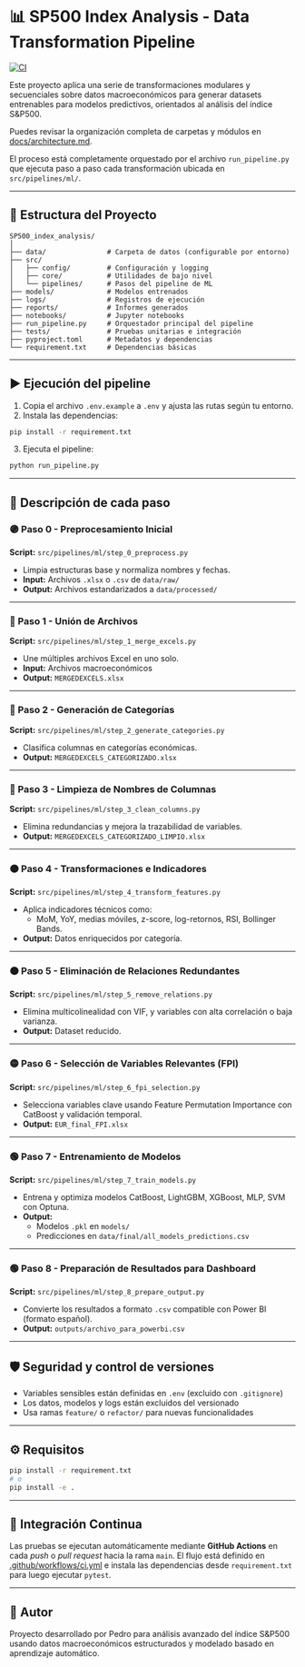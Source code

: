 # 📊 SP500 Index Analysis - Data Transformation Pipeline
[![CI](https://github.com/pspedro19/SP500_INDEX_Analisis/actions/workflows/ci.yml/badge.svg)](https://github.com/pspedro19/SP500_INDEX_Analisis/actions/workflows/ci.yml)

Este proyecto aplica una serie de transformaciones modulares y secuenciales sobre datos macroeconómicos para generar datasets entrenables para modelos predictivos, orientados al análisis del índice S&P500.

Puedes revisar la organización completa de carpetas y módulos en [docs/architecture.md](docs/architecture.md).

El proceso está completamente orquestado por el archivo `run_pipeline.py` que ejecuta paso a paso cada transformación ubicada en `src/pipelines/ml/`.

---

## 📁 Estructura del Proyecto

```
SP500_index_analysis/
│
├── data/               # Carpeta de datos (configurable por entorno)
├── src/
│   ├── config/         # Configuración y logging
│   ├── core/           # Utilidades de bajo nivel
│   └── pipelines/      # Pasos del pipeline de ML
├── models/             # Modelos entrenados
├── logs/               # Registros de ejecución
├── reports/            # Informes generados
├── notebooks/          # Jupyter notebooks
├── run_pipeline.py     # Orquestador principal del pipeline
├── tests/              # Pruebas unitarias e integración
├── pyproject.toml      # Metadatos y dependencias
└── requirement.txt     # Dependencias básicas
```

---

## ▶️ Ejecución del pipeline

1. Copia el archivo `.env.example` a `.env` y ajusta las rutas según tu entorno.
2. Instala las dependencias:

```bash
pip install -r requirement.txt
```

3. Ejecuta el pipeline:

```bash
python run_pipeline.py
```

---

## 🧩 Descripción de cada paso

### 🟣 Paso 0 - Preprocesamiento Inicial
**Script:** `src/pipelines/ml/step_0_preprocess.py`  
- Limpia estructuras base y normaliza nombres y fechas.  
- **Input:** Archivos `.xlsx` o `.csv` de `data/raw/`  
- **Output:** Archivos estandarizados a `data/processed/`

---

### 🔵 Paso 1 - Unión de Archivos
**Script:** `src/pipelines/ml/step_1_merge_excels.py`  
- Une múltiples archivos Excel en uno solo.  
- **Input:** Archivos macroeconómicos  
- **Output:** `MERGEDEXCELS.xlsx`

---

### 🔵 Paso 2 - Generación de Categorías
**Script:** `src/pipelines/ml/step_2_generate_categories.py`  
- Clasifica columnas en categorías económicas.  
- **Output:** `MERGEDEXCELS_CATEGORIZADO.xlsx`

---

### 🔵 Paso 3 - Limpieza de Nombres de Columnas
**Script:** `src/pipelines/ml/step_3_clean_columns.py`  
- Elimina redundancias y mejora la trazabilidad de variables.  
- **Output:** `MERGEDEXCELS_CATEGORIZADO_LIMPIO.xlsx`

---

### 🟠 Paso 4 - Transformaciones e Indicadores
**Script:** `src/pipelines/ml/step_4_transform_features.py`  
- Aplica indicadores técnicos como:
  - MoM, YoY, medias móviles, z-score, log-retornos, RSI, Bollinger Bands.  
- **Output:** Datos enriquecidos por categoría.

---

### 🟠 Paso 5 - Eliminación de Relaciones Redundantes
**Script:** `src/pipelines/ml/step_5_remove_relations.py`  
- Elimina multicolinealidad con VIF, y variables con alta correlación o baja varianza.  
- **Output:** Dataset reducido.

---

### 🟡 Paso 6 - Selección de Variables Relevantes (FPI)
**Script:** `src/pipelines/ml/step_6_fpi_selection.py`  
- Selecciona variables clave usando Feature Permutation Importance con CatBoost y validación temporal.  
- **Output:** `EUR_final_FPI.xlsx`

---

### 🟢 Paso 7 - Entrenamiento de Modelos
**Script:** `src/pipelines/ml/step_7_train_models.py`  
- Entrena y optimiza modelos CatBoost, LightGBM, XGBoost, MLP, SVM con Optuna.  
- **Output:**  
  - Modelos `.pkl` en `models/`  
  - Predicciones en `data/final/all_models_predictions.csv`

---

### 🟢 Paso 8 - Preparación de Resultados para Dashboard
**Script:** `src/pipelines/ml/step_8_prepare_output.py`  
- Convierte los resultados a formato `.csv` compatible con Power BI (formato español).  
- **Output:** `outputs/archivo_para_powerbi.csv`

---

## 🛡️ Seguridad y control de versiones

- Variables sensibles están definidas en `.env` (excluido con `.gitignore`)
- Los datos, modelos y logs están excluidos del versionado
- Usa ramas `feature/` o `refactor/` para nuevas funcionalidades

---

## ⚙️ Requisitos

```bash
pip install -r requirement.txt
# o
pip install -e .
```

---

## 🚦 Integración Continua

Las pruebas se ejecutan automáticamente mediante **GitHub Actions** en cada *push* o *pull request* hacia la rama `main`. El flujo está definido en [.github/workflows/ci.yml](.github/workflows/ci.yml) e instala las dependencias desde `requirement.txt` para luego ejecutar `pytest`.

---

## 🧠 Autor

Proyecto desarrollado por Pedro para análisis avanzado del índice S&P500 usando datos macroeconómicos estructurados y modelado basado en aprendizaje automático.
